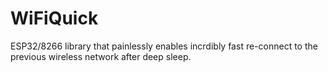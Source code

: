 # WiFiQuick
ESP32/8266 library that painlessly enables incrdibly fast re-connect to the previous wireless network after deep sleep.
